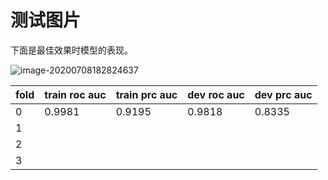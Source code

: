# 测试图片

下面是最佳效果时模型的表现。

![image-20200708182824637](D:\复旦\计算机课程\大三下\模式识别与机器学习\project\PRML-Project\image-20200708182824637.png)

| fold | train roc auc | train prc auc | dev roc auc | dev prc auc |
| ---- | ------------- | ------------- | ----------- | ----------- |
| 0    | 0.9981        | 0.9195        | 0.9818      | 0.8335      |
| 1    |               |               |             |             |
| 2    |               |               |             |             |
| 3    |               |               |             |             |

